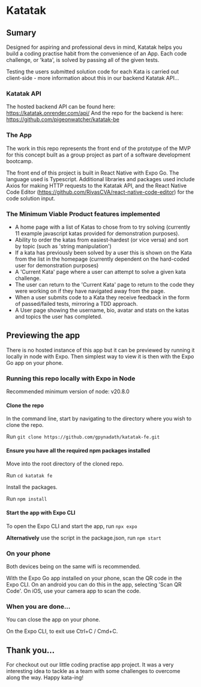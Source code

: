 # Katatak

## Sumary

Designed for aspiring and professional devs in mind, Katatak helps you build a coding practise habit from the convenience of an App. Each code challenge, or 'kata', is solved by passing all of the given tests.

Testing the users submitted solution code for each Kata is carried out client-side - more information about this in our backend Katatak API...

### Katatak API

The hosted backend API can be found here: https://katatak.onrender.com/api/
And the repo for the backend is here: https://github.com/pigeonwatcher/katatak-be

### The App

The work in this repo represents the front end of the prototype of the MVP for this concept built as a group project as part of a software development bootcamp.

The front end of this project is built in React Native with Expo Go. The language used is Typescript.
Additional libraries and packages used include Axios for making HTTP requests to the Katatak API, and the React Native Code Editor (https://github.com/RivasCVA/react-native-code-editor) for the code solution input.

### The Minimum Viable Product features implemented

- A home page with a list of Katas to chose from to try solving (currently 11 example javascript katas provided for demonstration purposes).
- Ability to order the katas from easiest-hardest (or vice versa) and sort by topic (such as 'string manipulation')
- If a kata has previously been solved by a user this is shown on the Kata from the list in the homepage (currently dependent on the hard-coded user for demonstration purposes)
- A 'Current Kata' page where a user can attempt to solve a given kata challenge.
- The user can return to the 'Current Kata' page to return to the code they were working on if they have navigated away from the page.
- When a user submits code to a Kata they receive feedback in the form of passed/failed tests, mirroring a TDD approach.
- A User page showing the username, bio, avatar and stats on the katas and topics the user has completed.

## Previewing the app

There is no hosted instance of this app but it can be previewed by running it locally in node with Expo. Then simplest way to view it is then with the Expo Go app on your phone.

### Running this repo locally with Expo in Node

Recommended minimum version of node: v20.8.0

#### Clone the repo

In the command line, start by navigating to the directory where you wish to clone the repo.

Run `git clone https://github.com/gpynadath/katatak-fe.git`

#### Ensure you have all the required npm packages installed

Move into the root directory of the cloned repo.

Run `cd katatak fe`

Install the packages.

Run `npm install`

#### Start the app with Expo CLI

To open the Expo CLI and start the app, run `npx expo`

**Alternatively** use the script in the package.json, run `npm start`

### On your phone

Both devices being on the same wifi is recommended.

With the Expo Go app installed on your phone, scan the QR code in the Expo CLI. On an android you can do this in the app, selecting 'Scan QR Code'. On iOS, use your camera app to scan the code.

### When you are done...

You can close the app on your phone.

On the Expo CLI, to exit use Ctrl+C / Cmd+C.

## Thank you...

For checkout out our little coding practise app project. It was a very interesting idea to tackle as a team with some challenges to overcome along the way. Happy kata-ing!
